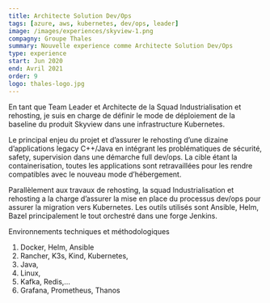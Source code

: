 ```yaml
---
title: Architecte Solution Dev/Ops
tags: [azure, aws, kubernetes, dev/ops, leader]
image: /images/experiences/skyview-1.png
compagny: Groupe Thales
summary: Nouvelle experience comme Architecte Solution Dev/Ops
type: experience
start: Jun 2020
end: Avril 2021
order: 9
logo: thales-logo.jpg
---
```


En tant que Team Leader et Architecte de la Squad Industrialisation et rehosting, je suis en charge de définir le mode de déploiement de la baseline du produit Skyview dans une infrastructure Kubernetes.

Le principal enjeu du projet et d’assurer le rehosting d’une dizaine d’applications legacy C++/Java en intégrant les problématiques de sécurité, safety, supervision dans une démarche full dev/ops. La cible étant la containerisation, toutes les applications sont retravaillées pour les rendre compatibles avec le nouveau mode d’hébergement.

Parallèlement aux travaux de rehosting, la squad Industrialisation et rehosting a la charge d’assurer la mise en place du processus dev/ops pour assurer la migration vers Kubernetes. Les outils utilisés sont Ansible, Helm, Bazel principalement le tout orchestré dans une forge Jenkins.

Environnements techniques et méthodologiques

1. Docker, Helm, Ansible
2. Rancher, K3s, Kind, Kubernetes,
3. Java,
4. Linux,
5. Kafka, Redis,…
6. Grafana, Prometheus, Thanos